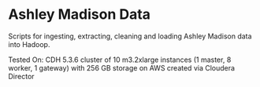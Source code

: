 Ashley Madison Data
===
Scripts for ingesting, extracting, cleaning and loading Ashley Madison data into Hadoop.

Tested On: CDH 5.3.6 cluster of 10 m3.2xlarge instances (1 master, 8 worker, 1 gateway) with 256 GB storage on AWS 
created via Cloudera Director
